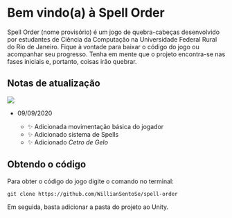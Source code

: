 # Bem vindo(a) à Spell Order
Spell Order (nome provisório) é um jogo de quebra-cabeças desenvolvido por estudantes de Ciência da Computação na Universidade Federal Rural do Rio de Janeiro. Fique à vontade para baixar o código do jogo ou acompanhar seu progresso. Tenha em mente que o projeto encontra-se nas fases iniciais e, portanto, coisas irão quebrar.

## Notas de atualização

![](https://i.ibb.co/JCXJFPW/Print-01.png)

- 09/09/2020
  
  * :sparkles: Adicionada movimentação básica do jogador
  * :sparkles: Adicionado sistema de Spells
  * :sparkles: Adicionado _Cetro de Gelo_

## Obtendo o código
Para obter o código do jogo digite o comando no terminal: 

``` 
git clone https://github.com/WillianSentoSe/spell-order
```

Em seguida, basta adicionar a pasta do projeto ao Unity.

